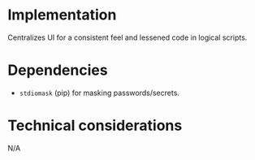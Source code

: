 # Implementation
Centralizes UI for a consistent feel and lessened code in logical scripts.

# Dependencies
- `stdiomask` (pip) for masking passwords/secrets.

# Technical considerations
N/A
